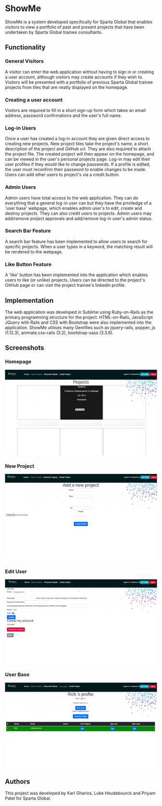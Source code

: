 # ShowMe

ShowMe is a system developed specifically for Sparta Global that enables visitors to view a portfolio of past and present projects that have been undertaken by Sparta Global trainee consultants.

## Functionality
### General Visitors
A visitor can enter the web application without having to sign in or creating a user account, although visitors may create accounts if they wish to. Visitors will be presented with a portfolio of previous Sparta Global trainee projects from tiles that are neatly displayed on the homepage.

### Creating a user account
Visitors are required to fill in a short sign-up form which takes an email address, password confirmations and the user's full name.

### Log-in Users
Once a user has created a log-in account they are given direct access to creating new projects. New project tiles take the project's name, a short description of the project and GitHub url. They are also required to attach the project file. The created project will then appear on the homepage, and can be viewed in the user's personal projects page. Log-in may edit their user profiles if they would like to change passwords. If a profile is edited, the user must reconfirm their password to enable changes to be made. Users can add other users to project's via a credit button.

### Admin Users
Admin users have total access to the web application. They can do everything that a general log-in user can but they have the priviledge of a 'user base' webpage, which enables admin user's to edit, create and destroy projects. They can also credit users to projects. Admin users may add/remove project approvals and add/remove log-in user's admin status.

### Search Bar Feature
A search bar feature has been implemented to allow users to search for specific projects. When a user types in a keyword, the matching result will be rendered to the webpage.

### Like Button Feature
A 'like' button has been implemented into the application which enables users to like (or unlike) projects. Users can be directed to the project's GitHub page or can visit the project trainee's linkedin profile.

## Implementation
The web application was developed in Sublime using Ruby-on-Rails as the primary programming structure for the project. HTML-on-Rails, JavaScript JQuery with Rails and CSS with Bootstrap were also implemented into the application. ShowMe utilises many Gemfiles such as jquery-rails, popper_js (1.12.3), animate.css-rails (3.2), bootstrap-sass (3.3.6).

## Screenshots
### Homepage
![A screenshot of the homepage](app/assets/images/homepage_screenshot.jpg)

### New Project
![A screenshot of the new project page](app/assets/images/new_project_screenshot.jpg)

### Edit User
![A screenshot of the edit user page](app/assets/images/edit_user_screenshot.jpg)

### User Base
![A screenshot of the admin user base page](app/assets/images/user_base_screenshot.jpg)

## Authors
This project was developed by Karl Gharios, Luke Heudebourck and Priyam Patel for Sparta Global.